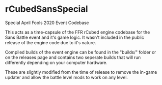 # rCubedSansSpecial
Special April Fools 2020 Event Codebase

This acts as a time-capsule of the FFR rCubed engine codebase for the Sans Battle event and it's game logic. 
It wasn't included in the public release of the engine code due to it's nature.

Compiled builds of the event engine can be found in the "builds/" folder or on the releases page and contains 
two seperate builds that will run differently depending on your computer hardware.

These are slightly modified from the time of release to remove the in-game updater and allow the battle level mods
to work on any level.
